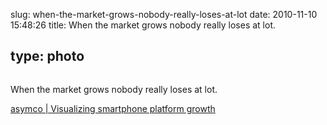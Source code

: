 slug: when-the-market-grows-nobody-really-loses-at-lot
date: 2010-11-10 15:48:26
title: When the market grows nobody really loses at lot.

 
type: photo
---

<a href="http://www.asymco.com/2010/11/10/visualizing-smartphone-platform-growth/"><img src="{{@asset.url swerner/tumblr/2010-11-10-when-the-market-grows-nobody-really-loses-at-lot-14cbf5b7fb.png}}" alt=""/></a>

When the market grows nobody really loses at lot.

 [asymco | Visualizing smartphone platform growth](http://www.asymco.com/2010/11/10/visualizing-smartphone-platform-growth/)
